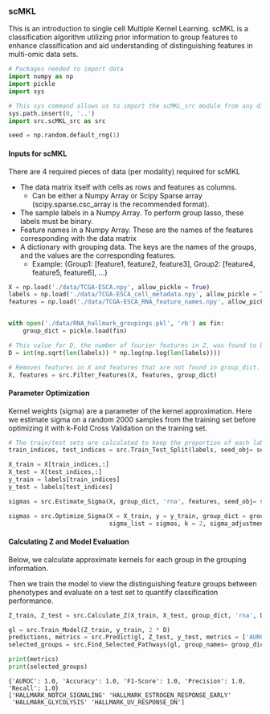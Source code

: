 ### scMKL
This is an introduction to single cell Multiple Kernel Learning. scMKL is a classification algorithm utilizing prior information to group features to enhance classification and aid understanding of distinguishing features in multi-omic data sets.


```python
# Packages needed to import data
import numpy as np
import pickle
import sys

# This sys command allows us to import the scMKL_src module from any directory. '..' can be replaced by any path to the module
sys.path.insert(0, '..')
import src.scMKL_src as src

seed = np.random.default_rng(1)
```

#### Inputs for scMKL
There are 4 required pieces of data (per modality) required for scMKL
- The data matrix itself with cells as rows and features as columns.
    - Can be either a Numpy Array or Scipy Sparse array (scipy.sparse.csc_array is the recommended format).  
- The sample labels in a Numpy Array.  To perform group lasso, these labels must be binary.
- Feature names in a Numpy Array. These are the names of the features corresponding with the data matrix
- A dictionary with grouping data.  The keys are the names of the groups, and the values are the corresponding features.
    - Example: {Group1: [feature1, feature2, feature3], Group2: [feature4, feature5, feature6], ...}


```python
X = np.load('./data/TCGA-ESCA.npy', allow_pickle = True)
labels = np.load('./data/TCGA-ESCA_cell_metadata.npy', allow_pickle = True)
features = np.load('./data/TCGA-ESCA_RNA_feature_names.npy', allow_pickle = True)


with open('./data/RNA_hallmark_groupings.pkl', 'rb') as fin:
    group_dict = pickle.load(fin)

# This value for D, the number of fourier features in Z, was found to be optimal in previous literature.  Generally increasing D increases accuracy, but runs slower.
D = int(np.sqrt(len(labels)) * np.log(np.log(len(labels))))

# Removes features in X and features that are not found in group_dict.  Done to reduce memory usage and search time
X, features = src.Filter_Features(X, features, group_dict)
```

#### Parameter Optimization
Kernel weights (sigma) are a parameter of the kernel approximation.  Here we estimate sigma on a random 2000 samples from the training set before optimizing it with k-Fold Cross Validation on the training set.


```python
# The train/test sets are calculated to keep the proportion of each label the same in the training and testing sets.
train_indices, test_indices = src.Train_Test_Split(labels, seed_obj= seed)

X_train = X[train_indices,:]
X_test = X[test_indices,:]
y_train = labels[train_indices]
y_test = labels[test_indices]

sigmas = src.Estimate_Sigma(X, group_dict, 'rna', features, seed_obj= seed)

sigmas = src.Optimize_Sigma(X = X_train, y = y_train, group_dict = group_dict, assay = 'rna', D = D, feature_set = features, 
                            sigma_list = sigmas, k = 2, sigma_adjustments = np.arange(0.1,2,0.1), seed_obj= seed)
```

#### Calculating Z and Model Evaluation
Below, we calculate approximate kernels for each group in the grouping information.

Then we train the model to view the distinguishing feature groups between phenotypes and evaluate on a test set to quantify classification performance.


```python
Z_train, Z_test = src.Calculate_Z(X_train, X_test, group_dict, 'rna', D, features, sigmas, seed_obj= seed)

gl = src.Train_Model(Z_train, y_train, 2 * D)
predictions, metrics = src.Predict(gl, Z_test, y_test, metrics = ['AUROC', 'F1-Score', 'Accuracy', 'Precision', 'Recall'])
selected_groups = src.Find_Selected_Pathways(gl, group_names= group_dict.keys())
```


```python
print(metrics)
print(selected_groups)
```

    {'AUROC': 1.0, 'Accuracy': 1.0, 'F1-Score': 1.0, 'Precision': 1.0, 'Recall': 1.0}
    ['HALLMARK_NOTCH_SIGNALING' 'HALLMARK_ESTROGEN_RESPONSE_EARLY'
     'HALLMARK_GLYCOLYSIS' 'HALLMARK_UV_RESPONSE_DN']

